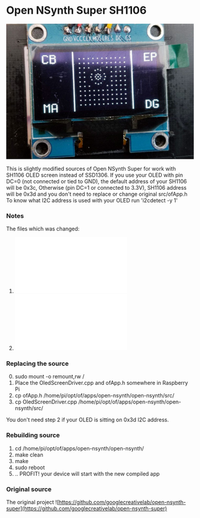 # Open NSynth Super SH1106

![SH1106](sh1106.jpg)

This is slightly modified sources of Open NSynth Super for work with SH1106 OLED screen instead of SSD1306.
If you use your OLED with pin DC=0 (not connected or tied to GND), the default address of your SH1106 will be 0x3c,
Otherwise (pin DC=1 or connected to 3.3V), SH1106 address will be 0x3d and you don't need to replace or change original src/ofApp.h
To know what I2C address is used with your OLED run 'i2cdetect -y 1'

### Notes
The files which was changed:
1. ![app/open-nsynth/src/OledScreenDriver.cpp](app/open-nsynth/src/OledScreenDriver.cpp)
2. ![app/open-nsynth/src/ofApp.h](app/open-nsynth/src/ofApp.h)

### Replacing the source

0. sudo mount -o remount,rw /
1. Place the OledScreenDriver.cpp and ofApp.h somewhere in Raspberry Pi 
2. cp ofApp.h /home/pi/opt/of/apps/open-nsynth/open-nsynth/src/
3. cp OledScreenDriver.cpp /home/pi/opt/of/apps/open-nsynth/open-nsynth/src/

You don't need step 2 if your OLED is sitting on 0x3d I2C address.

### Rebuilding source

1. cd /home/pi/opt/of/apps/open-nsynth/open-nsynth/
2. make clean
3. make
4. sudo reboot
5. .. PROFIT! your device will start with the new compiled app 

### Original source
The original project ![https://github.com/googlecreativelab/open-nsynth-super](https://github.com/googlecreativelab/open-nsynth-super)
